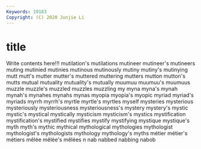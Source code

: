 ```yaml
---
Keywords: 19183
Copyright: (C) 2020 Junjie Li
---
```


# title

Write contents here!!!
mutilation's
mutilations 
mutineer 
mutineer's 
mutineers 
muting 
mutinied 
mutinies 
mutinous 
mutinously 
mutiny
mutiny's 
mutinying 
mutt 
mutt's 
mutter 
mutter's 
muttered 
muttering 
mutters 
mutton
mutton's 
mutts 
mutual 
mutuality 
mutuality's 
mutually 
muumuu 
muumuu's 
muumuus 
muzzle
muzzle's 
muzzled 
muzzles 
muzzling 
my 
myna 
myna's 
mynah 
mynah's 
mynahes
mynahs 
mynas 
myopia 
myopia's 
myopic 
myriad 
myriad's 
myriads 
myrrh 
myrrh's
myrtle 
myrtle's 
myrtles 
myself 
mysteries 
mysterious 
mysteriously 
mysteriousness 
mysteriousness's 
mystery
mystery's 
mystic 
mystic's 
mystical 
mystically 
mysticism 
mysticism's 
mystics 
mystification 
mystification's
mystified 
mystifies 
mystify 
mystifying 
mystique 
mystique's 
myth 
myth's 
mythic 
mythical
mythological 
mythologies 
mythologist 
mythologist's 
mythologists 
mythology 
mythology's 
myths 
métier 
métier's
métiers 
mêlée 
mêlée's 
mêlées 
n 
nab 
nabbed 
nabbing 
nabob 
